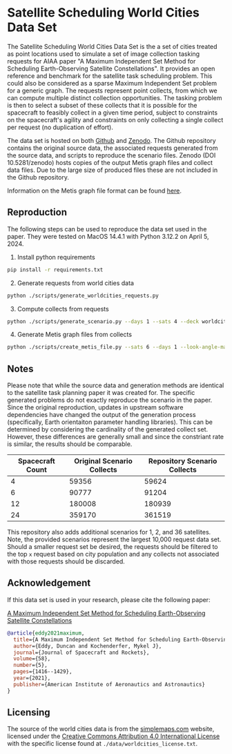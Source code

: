 # Satellite Scheduling World Cities Data Set
The Satellite Scheduling World Cities Data Set is the a set of cities treated as point locations used to simulate a 
set of image collection tasking requests for AIAA paper "A Maximum Independent Set Method for Scheduling Earth-Observing Satellite Constellations".
It provides an open reference and benchmark for the satellite task scheduling problem. This could also be considered as
a sparse Maximum Independent Set problem for a generic graph. The requests represent point collects, from which we can compute
multiple distinct collection opportunities. The tasking problem is then to select a subset of these collects that it is
possible for the spacecraft to feasibly collect in a given time period, subject to constraints on the spacecraft's
agility and constraints on only collecting a single collect per request (no duplication of effort).

The data set is hosted on both [Github](https://github.com/duncaneddy/aiaa-mis-satellite-scheduling-dataset) and 
[Zenodo](https://zenodo.org/records/10934666). The Github repository contains the original source data, the associated requests generated
from the source data, and scripts to reproduce the scenario files. Zenodo (DOI 10.5281/zenodo) hosts copies of the output
Metis graph files and collect data files. Due to the large size of produced files these are not included in the Github 
repository.

Information on the Metis graph file format can be found [here](https://people.sc.fsu.edu/~jburkardt/data/metis_graph/metis_graph.html).

## Reproduction

The following steps can be used to reproduce the data set used in the paper. They were tested on MacOS 14.4.1 with Python 3.12.2
on April 5, 2024.

1. Install python requirements
```bash
pip install -r requirements.txt
```

2. Generate requests from world cities data
```bash
python ./scripts/generate_worldcities_requests.py
```

3. Compute collects from requests
```bash
python ./scripts/generate_scenario.py --days 1 --sats 4 --deck worldcities --limit 10000
```

4. Generate Metis graph files from collects
```bash
python ./scripts/create_metis_file.py --sats 6 --days 1 --look-angle-max 55.0
```

## Notes

Please note that while the source data and generation methods are identical to the satellite
task planning paper it was created for. The specific generated problems do not exactly reproduce the
scenario in the paper. Since the original reproduction, updates in upstream software dependencies have changed
the output of the generation process (specifically, Earth orientaiton parameter handling libraries). This can be 
determined by considering the cardinality of the generated collect set.
However, these differences are generally small and since the constriant rate is similar, the results should be
comparable.

| Spacecraft Count | Original Scenario Collects | Repository Scenario Collects |
|------------------|----------------------------|-------------------------------|
| 4                | 59356                         | 59624                            |
| 6                | 90777                         | 91204                            |
| 12               | 180008                         | 180939                            |
| 24               | 359170                         | 361519                            |

This repository also adds additional scenarios for 1, 2, and 36 satellites. Note, the 
provided scenarios represent the largest 10,000 request data set. Should a smaller request set
be desired, the requests should be filtered to the top `x` request based on city population and any
collects not associated with those requests should be discarded.

## Acknowledgement

If this data set is used in your research, please cite the following paper:

[A Maximum Independent Set Method for Scheduling Earth-Observing Satellite Constellations](https://arc.aiaa.org/doi/abs/10.2514/1.A34931)

```bibtex
@article{eddy2021maximum,
  title={A Maximum Independent Set Method for Scheduling Earth-Observing Satellite Constellations},
  author={Eddy, Duncan and Kochenderfer, Mykel J},
  journal={Journal of Spacecraft and Rockets},
  volume={58},
  number={5},
  pages={1416--1429},
  year={2021},
  publisher={American Institute of Aeronautics and Astronautics}
}
```

## Licensing

The source of the world cities data is from the [simplemaps.com](https://simplemaps.com/data/world-cities) website,
licensed under the [Creative Commons Attribution 4.0 International License](https://creativecommons.org/licenses/by/4.0/)
with the specific license found at `./data/worldcities_license.txt`.